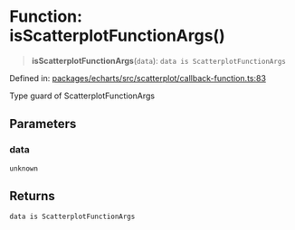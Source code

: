 # Function: isScatterplotFunctionArgs()

> **isScatterplotFunctionArgs**(`data`): `data is ScatterplotFunctionArgs`

Defined in: [packages/echarts/src/scatterplot/callback-function.ts:83](https://github.com/GeoDaCenter/openassistant/blob/0c688d870b87d67f5ae44bc9413af48292a3320a/packages/echarts/src/scatterplot/callback-function.ts#L83)

Type guard of ScatterplotFunctionArgs

## Parameters

### data

`unknown`

## Returns

`data is ScatterplotFunctionArgs`
